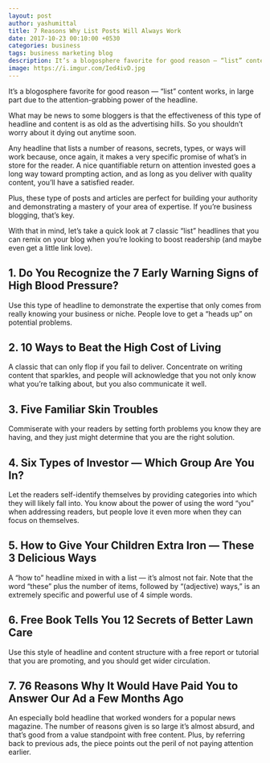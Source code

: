 ```yaml
---
layout: post
author: yashumittal
title: 7 Reasons Why List Posts Will Always Work
date: 2017-10-23 00:10:00 +0530
categories: business
tags: business marketing blog
description: It’s a blogosphere favorite for good reason — “list” content works, in large part due to the attention-grabbing power of the headline.
image: https://i.imgur.com/Ied4ivD.jpg
---
```


It’s a blogosphere favorite for good reason — “list” content works, in large part due to the attention-grabbing power of the headline.

What may be news to some bloggers is that the effectiveness of this type of headline and content is as old as the advertising hills. So you shouldn’t worry about it dying out anytime soon.

Any headline that lists a number of reasons, secrets, types, or ways will work because, once again, it makes a very specific promise of what’s in store for the reader. A nice quantifiable return on attention invested goes a long way toward prompting action, and as long as you deliver with quality content, you’ll have a satisfied reader.

Plus, these type of posts and articles are perfect for building your authority and demonstrating a mastery of your area of expertise. If you’re business blogging, that’s key.

With that in mind, let’s take a quick look at 7 classic “list” headlines that you can remix on your blog when you’re looking to boost readership (and maybe even get a little link love).

## 1. Do You Recognize the 7 Early Warning Signs of High Blood Pressure?

Use this type of headline to demonstrate the expertise that only comes from really knowing your business or niche. People love to get a “heads up” on potential problems.

## 2. 10 Ways to Beat the High Cost of Living

A classic that can only flop if you fail to deliver. Concentrate on writing content that sparkles, and people will acknowledge that you not only know what you’re talking about, but you also communicate it well.

## 3. Five Familiar Skin Troubles

Commiserate with your readers by setting forth problems you know they are having, and they just might determine that you are the right solution.

## 4. Six Types of Investor — Which Group Are You In?

Let the readers self-identify themselves by providing categories into which they will likely fall into. You know about the power of using the word “you” when addressing readers, but people love it even more when they can focus on themselves.

## 5. How to Give Your Children Extra Iron — These 3 Delicious Ways

A “how to” headline mixed in with a list — it’s almost not fair. Note that the word “these” plus the number of items, followed by “(adjective) ways,” is an extremely specific and powerful use of 4 simple words.

## 6. Free Book Tells You 12 Secrets of Better Lawn Care

Use this style of headline and content structure with a free report or tutorial that you are promoting, and you should get wider circulation.

## 7. 76 Reasons Why It Would Have Paid You to Answer Our Ad a Few Months Ago

An especially bold headline that worked wonders for a popular news magazine. The number of reasons given is so large it’s almost absurd, and that’s good from a value standpoint with free content. Plus, by referring back to previous ads, the piece points out the peril of not paying attention earlier.
